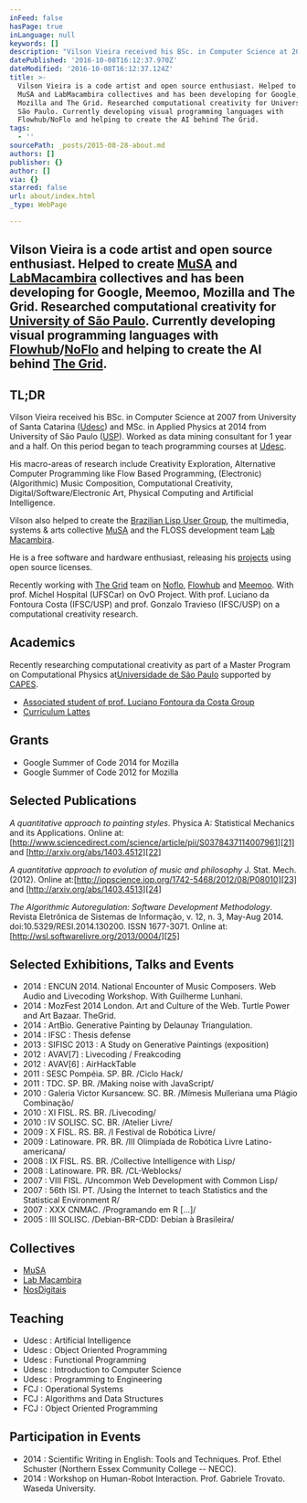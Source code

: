 ```yaml
---
inFeed: false
hasPage: true
inLanguage: null
keywords: []
description: "Vilson Vieira received his BSc. in Computer Science at 2007 from University of Santa Catarina (Udesc) and MSc. in Applied Physics at 2014 from University of São Paulo (USP). Worked as data mining consultant for 1 year and a half. On this period began to teach programming courses at\_Udesc."
datePublished: '2016-10-08T16:12:37.970Z'
dateModified: '2016-10-08T16:12:37.124Z'
title: >-
  Vilson Vieira is a code artist and open source enthusiast. Helped to create
  MuSA and LabMacambira collectives and has been developing for Google, Meemoo,
  Mozilla and The Grid. Researched computational creativity for University of
  São Paulo. Currently developing visual programming languages with
  Flowhub/NoFlo and helping to create the AI behind The Grid.
tags:
  - ''
sourcePath: _posts/2015-08-28-about.md
authors: []
publisher: {}
author: []
via: {}
starred: false
url: about/index.html
_type: WebPage

---
```

## **Vilson Vieira** is a code artist and open source enthusiast. Helped to create [MuSA][0] and [LabMacambira][1] collectives and has been developing for Google, Meemoo, Mozilla and The Grid. Researched computational creativity for [University of São Paulo][2]. Currently developing visual programming languages with [Flowhub][3]/[NoFlo][4] and helping to create the AI behind [The Grid][5].

## TL;DR

Vilson Vieira received his BSc. in Computer Science at 2007 from University of Santa Catarina ([Udesc][6]) and MSc. in Applied Physics at 2014 from University of São Paulo ([USP][7]). Worked as data mining consultant for 1 year and a half. On this period began to teach programming courses at [Udesc][8].

His macro-areas of research include Creativity Exploration, Alternative Computer Programming like Flow Based Programming, (Electronic) (Algorithmic) Music Composition, Computational Creativity, Digital/Software/Electronic Art, Physical Computing and Artificial Intelligence.

Vilson also helped to create the [Brazilian Lisp User Group][9], the multimedia, systems & arts collective [MuSA][10] and the FLOSS development team [Lab Macambira][11].

He is a free software and hardware enthusiast, releasing his [projects][12] using open source licenses.

Recently working with [The Grid][13] team on [Noflo][14], [Flowhub][15] and [Meemoo][16]. With prof. Michel Hospital (UFSCar) on OvO Project. With prof. Luciano da Fontoura Costa (IFSC/USP) and prof. Gonzalo Travieso (IFSC/USP) on a computational creativity research.

## Academics

Recently researching computational creativity as part of a Master Program on Computational Physics at[Universidade de São Paulo][17] supported by [CAPES][18].

* [Associated student of prof. Luciano Fontoura da Costa Group][19]
* [Curriculum Lattes][20]

## Grants

* Google Summer of Code 2014 for Mozilla
* Google Summer of Code 2012 for Mozilla

## Selected Publications

_A quantitative approach to painting styles_. Physica A: Statistical Mechanics and its Applications. Online at:[http://www.sciencedirect.com/science/article/pii/S0378437114007961][21] and [http://arxiv.org/abs/1403.4512][22]

_A quantitative approach to evolution of music and philosophy_ J. Stat. Mech. (2012). Online at:[http://iopscience.iop.org/1742-5468/2012/08/P08010][23] and [http://arxiv.org/abs/1403.4513][24]

_The Algorithmic Autoregulation: Software Development Methodology_. Revista Eletrônica de Sistemas de Informação, v. 12, n. 3, May-Aug 2014\. doi:10.5329/RESI.2014.130200\. ISSN 1677-3071\. Online at:[http://wsl.softwarelivre.org/2013/0004/][25]

## Selected Exhibitions, Talks and Events

* 2014 : ENCUN 2014\. National Encounter of Music Composers. Web Audio and Livecoding Workshop. With Guilherme Lunhani.
* 2014 : MozFest 2014 London. Art and Culture of the Web. Turtle Power and Art Bazaar. TheGrid.
* 2014 : ArtBio. Generative Painting by Delaunay Triangulation.
* 2014 : IFSC : Thesis defense
* 2013 : SIFISC 2013 : A Study on Generative Paintings (exposition)
* 2012 : AVAV\[7\] : Livecoding / Freakcoding
* 2012 : AVAV\[6\] : AirHackTable
* 2011 : SESC Pompéia. SP. BR. /Ciclo Hack/
* 2011 : TDC. SP. BR. /Making noise with JavaScript/
* 2010 : Galeria Victor Kursancew. SC. BR. /Mímesis Mulleriana uma Plágio Combinação/
* 2010 : XI FISL. RS. BR. /Livecoding/
* 2010 : IV SOLISC. SC. BR. /Atelier Livre/
* 2009 : X FISL. RS. BR. /I Festival de Robótica Livre/
* 2009 : Latinoware. PR. BR. /III Olimpíada de Robótica Livre Latino-americana/
* 2008 : IX FISL. RS. BR. /Collective Intelligence with Lisp/
* 2008 : Latinoware. PR. BR. /CL-Weblocks/
* 2007 : VIII FISL. /Uncommon Web Development with Common Lisp/
* 2007 : 56th ISI. PT. /Using the Internet to teach Statistics and the Statistical Environment R/
* 2007 : XXX CNMAC. /Programando em R \[...\]/
* 2005 : III SOLISC. /Debian-BR-CDD: Debian à Brasileira/

## Collectives

* [MuSA][10]
* [Lab Macambira][11]
* [NosDigitais][26]

## Teaching

* Udesc : Artificial Intelligence
* Udesc : Object Oriented Programming
* Udesc : Functional Programming
* Udesc : Introduction to Computer Science
* Udesc : Programming to Engineering
* FCJ : Operational Systems
* FCJ : Algorithms and Data Structures
* FCJ : Object Oriented Programming

## Participation in Events

* 2014 : Scientific Writing in English: Tools and Techniques. Prof. Ethel Schuster (Northern Essex Community College -- NECC).
* 2014 : Workshop on Human-Robot Interaction. Prof. Gabriele Trovato. Waseda University.

[0]: http://musa.cc/
[1]: http://labmacambira.sf.net/
[2]: http://ifsc.usp.br/
[3]: http://flowhub.io/
[4]: http://noflojs.org/
[5]: http://thegrid.io/
[6]: http://www.udesc.br/
[7]: https://web.archive.org/web/20150202175756/http://www.usp.br/
[8]: https://web.archive.org/web/20150202175756/http://www.udesc.br/
[9]: https://web.archive.org/web/20150202175756/http://lisp-br.org/
[10]: https://web.archive.org/web/20150202175756/http://musa.cc/
[11]: https://web.archive.org/web/20150202175756/http://labmacambira.sf.net/
[12]: https://web.archive.org/web/20150202175756/http://github.com/automata
[13]: https://web.archive.org/web/20150202175756/http://thegrid.io/
[14]: https://web.archive.org/web/20150202175756/http://noflojs.org/
[15]: https://web.archive.org/web/20150202175756/http://flowhub.io/
[16]: https://web.archive.org/web/20150202175756/http://meemoo.org/
[17]: https://web.archive.org/web/20150202175756/http://www.ifsc.usp.br/
[18]: https://web.archive.org/web/20150202175756/http://capes.gov.br/
[19]: https://web.archive.org/web/20150202175756/http://cyvision.ifsc.usp.br/cyvision/home.php?page=PEOPLE&subpage=MEMBERS&profile=vilsonvieira
[20]: https://web.archive.org/web/20150202175756/http://lattes.cnpq.br/4824056327068155
[21]: https://web.archive.org/web/20150202175756/http://www.sciencedirect.com/science/article/pii/S0378437114007961
[22]: https://web.archive.org/web/20150202175756/http://arxiv.org/abs/1403.4512
[23]: https://web.archive.org/web/20150202175756/http://iopscience.iop.org/1742-5468/2012/08/P08010
[24]: https://web.archive.org/web/20150202175756/http://arxiv.org/abs/1403.4513
[25]: https://web.archive.org/web/20150202175756/http://wsl.softwarelivre.org/2013/0004/
[26]: https://web.archive.org/web/20150202175756/http://nosdigitais.teia.org.br/